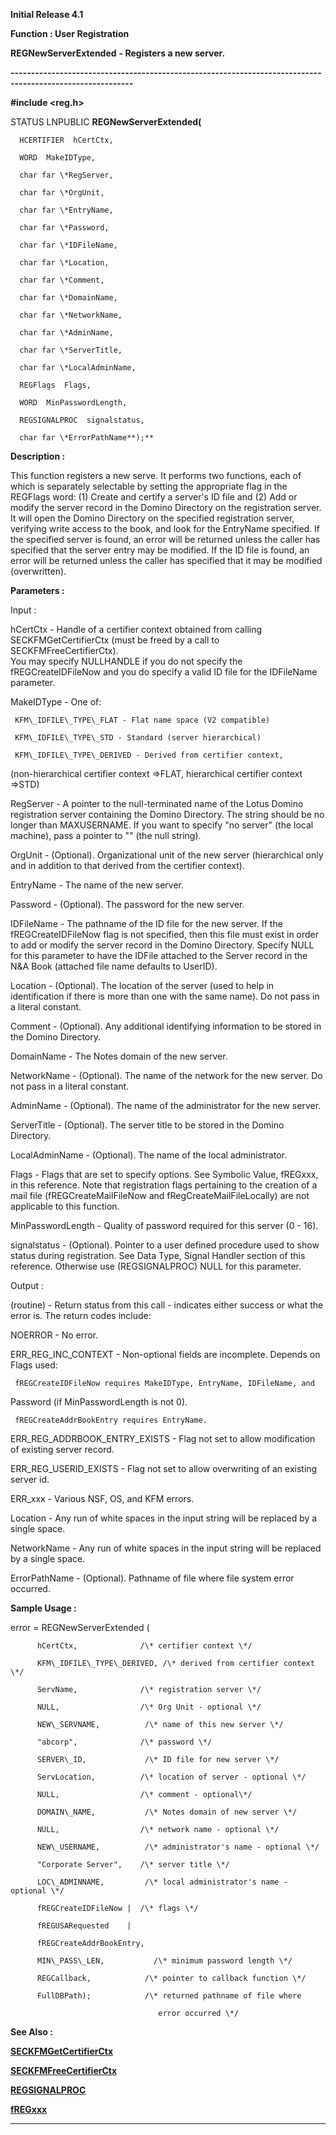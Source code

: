 




<!--
 /\* Font Definitions \*/
 @font-face
 {font-family:Courier;
 panose-1:2 7 4 9 2 2 5 2 4 4;}
@font-face
 {font-family:Helv;
 panose-1:2 11 6 4 2 2 2 3 2 4;}
@font-face
 {font-family:"Cambria Math";
 panose-1:2 4 5 3 5 4 6 3 2 4;}
 /\* Style Definitions \*/
 p.MsoNormal, li.MsoNormal, div.MsoNormal
 {margin-top:0cm;
 margin-right:0cm;
 margin-bottom:8.0pt;
 margin-left:0cm;
 line-height:107%;
 font-size:11.0pt;
 font-family:"Calibri",sans-serif;}
.MsoChpDefault
 {font-size:11.0pt;}
.MsoPapDefault
 {margin-bottom:8.0pt;
 line-height:107%;}
 /\* Page Definitions \*/
 @page WordSection1
 {size:612.0pt 792.0pt;
 margin:72.0pt 72.0pt 72.0pt 72.0pt;}
div.WordSection1
 {page:WordSection1;}
-->




**Initial Release 4.1**



**Function : User Registration**



**REGNewServerExtended** **- Registers
a new server.**


**----------------------------------------------------------------------------------------------------------**



**#include <reg.h>**



STATUS
LNPUBLIC **REGNewServerExtended(**  

      HCERTIFIER  hCertCtx,  

      WORD  MakeIDType,  

      char far \*RegServer,  

      char far \*OrgUnit,  

      char far \*EntryName,  

      char far \*Password,  

      char far \*IDFileName,  

      char far \*Location,  

      char far \*Comment,  

      char far \*DomainName,  

      char far \*NetworkName,  

      char far \*AdminName,  

      char far \*ServerTitle,  

      char far \*LocalAdminName,  

      REGFlags  Flags,  

      WORD  MinPasswordLength,  

      REGSIGNALPROC  signalstatus,  

      char far \*ErrorPathName**);**



**Description :**



This
function registers a new serve.  It performs two functions, each of which is
separately selectable by setting the appropriate flag in the REGFlags word: 
(1) Create and certify a server's ID file and (2) Add or modify the server
record in the Domino Directory on the registration server.  It will open the
Domino Directory on the specified registration server, verifying write access
to the book, and look for the EntryName specified.  If the specified server is
found, an error will be returned unless the caller has specified that the
server entry may be modified.  If the ID file is found, an error will be
returned unless the caller has specified that it may be modified (overwritten).


 


**Parameters :**



Input :  

hCertCtx  -  Handle of a certifier context obtained from calling
SECKFMGetCertifierCtx (must be freed by a call to SECKFMFreeCertifierCtx).   
You may specify NULLHANDLE if you do not specify the fREGCreateIDFileNow and
you do specify a valid ID file for the IDFileName parameter.  

  

MakeIDType  -  One of:  

     KFM\_IDFILE\_TYPE\_FLAT - Flat name space (V2 compatible)  

     KFM\_IDFILE\_TYPE\_STD - Standard (server hierarchical)  

     KFM\_IDFILE\_TYPE\_DERIVED - Derived from certifier context,
(non-hierarchical certifier context =>FLAT, hierarchical certifier context
=>STD)  

  

RegServer  -  A pointer to the null-terminated name of the Lotus Domino
registration server containing the Domino Directory.  The string should be no
longer than MAXUSERNAME. If you want to specify "no server" (the
local machine), pass a pointer to "" (the null string).  

  

OrgUnit  -  (Optional).  Organizational unit of the new server (hierarchical
only and in addition to that derived from the certifier context).  

  

EntryName  -  The name of the new server.  

  

Password  -  (Optional).  The password for the new server.  

  

IDFileName  -  The pathname of the ID file for the new server.   If the
fREGCreateIDFileNow flag is not specified, then this file must exist in order
to add or modify the server record in the Domino Directory.   Specify NULL for
this parameter to have the IDFile attached to the Server record in the N&A
Book (attached file name defaults to UserID).  

  

  

Location  -  (Optional).  The location of the server (used to help in
identification if there is more than one with the same name).  Do not pass in a
literal constant.  

  

Comment  -  (Optional).  Any additional identifying information to be stored in
the Domino Directory.  

  

DomainName  -  The Notes domain of the new server.  

  

NetworkName  -  (Optional).  The name of the network for the new server.  Do
not pass in a literal constant.  

  

AdminName  -  (Optional).  The name of the administrator for the new server.  

  

ServerTitle  -  (Optional).  The server title to be stored in the Domino
Directory.  

  

LocalAdminName  -  (Optional).  The name of the local administrator.  

  

Flags  -  Flags that are set to specify options.  See Symbolic Value, fREGxxx,
in this reference.  Note that registration flags pertaining to the creation of
a mail file  (fREGCreateMailFileNow and fRegCreateMailFileLocally) are not
applicable to this function.  

  

MinPasswordLength  -  Quality of password required for this server (0 - 16).  

  

signalstatus  -  (Optional).  Pointer to a user defined procedure used to show
status during registration.  See Data Type, Signal Handler section of this
reference.  Otherwise use (REGSIGNALPROC) NULL for this parameter.  

  




Output :  

(routine)  -  Return status from this call - indicates either success or what
the error is.  The return codes include:  

  

NOERROR  -  No error.  

ERR\_REG\_INC\_CONTEXT  -  Non-optional fields are incomplete.  Depends on Flags
used:  

     fREGCreateIDFileNow requires MakeIDType, EntryName, IDFileName, and
Password (if MinPasswordLength is not 0).  

     fREGCreateAddrBookEntry requires EntryName.  

ERR\_REG\_ADDRBOOK\_ENTRY\_EXISTS  -  Flag not set to allow modification of
existing server record.  

ERR\_REG\_USERID\_EXISTS  -  Flag not set to allow overwriting of an existing
server id.  

ERR\_xxx  -  Various NSF, OS, and KFM errors.  

  

  

Location  -  Any run of white spaces in the input string will be replaced by a
single space.  

  

NetworkName  -  Any run of white spaces in the input string will be replaced by
a single space.  

  

ErrorPathName  -  (Optional).  Pathname of file where file system error
occurred.  

  




 **Sample Usage :**


error =
REGNewServerExtended (  

          hCertCtx,              /\* certifier context \*/  

          KFM\_IDFILE\_TYPE\_DERIVED, /\* derived from certifier context \*/  

          ServName,              /\* registration server \*/  

          NULL,                  /\* Org Unit - optional \*/  

          NEW\_SERVNAME,          /\* name of this new server \*/  

          "abcorp",              /\* password \*/  

          SERVER\_ID,             /\* ID file for new server \*/  

          ServLocation,          /\* location of server - optional \*/  

          NULL,                  /\* comment - optional\*/  

          DOMAIN\_NAME,           /\* Notes domain of new server \*/  

          NULL,                  /\* network name - optional \*/  

          NEW\_USERNAME,          /\* administrator's name - optional \*/  

          "Corporate Server",    /\* server title \*/  

          LOC\_ADMINNAME,         /\* local administrator's name - optional \*/  

          fREGCreateIDFileNow |  /\* flags \*/  

          fREGUSARequested    |  

          fREGCreateAddrBookEntry,  

          MIN\_PASS\_LEN,           /\* minimum password length \*/  

          REGCallback,            /\* pointer to callback function \*/  

          FullDBPath);            /\* returned pathname of file where  

                                     error occurred \*/


 **See Also :**


**[SECKFMGetCertifierCtx](SECKFMGetCertifierCtx.md)**


**[SECKFMFreeCertifierCtx](SECKFMFreeCertifierCtx.md)**


**[REGSIGNALPROC](REGSIGNALPROC.md)**


**[fREGxxx](fREGxxx.md)**



----------------------------------------------------------------------------------------------------------


 





